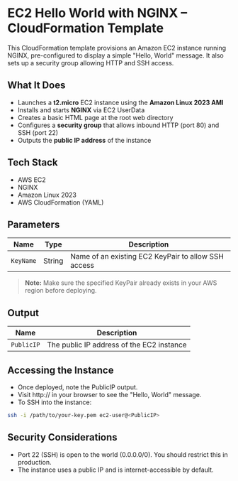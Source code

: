 # EC2 Hello World with NGINX – CloudFormation Template

This CloudFormation template provisions an Amazon EC2 instance running NGINX, pre-configured to display a simple "Hello, World" message. It also sets up a security group allowing HTTP and SSH access.

## What It Does

- Launches a **t2.micro** EC2 instance using the **Amazon Linux 2023 AMI**
- Installs and starts **NGINX** via EC2 UserData
- Creates a basic HTML page at the root web directory
- Configures a **security group** that allows inbound HTTP (port 80) and SSH (port 22)
- Outputs the **public IP address** of the instance

## Tech Stack

- AWS EC2
- NGINX
- Amazon Linux 2023
- AWS CloudFormation (YAML)

## Parameters

| Name      | Type   | Description                                        |
|-----------|--------|----------------------------------------------------|
| `KeyName` | String | Name of an existing EC2 KeyPair to allow SSH access|

> **Note:** Make sure the specified KeyPair already exists in your AWS region before deploying.

## Output

| Name       | Description                               |
| ---------- | ----------------------------------------- |
| `PublicIP` | The public IP address of the EC2 instance |

## Accessing the Instance
- Once deployed, note the PublicIP output.
- Visit http://<PublicIP> in your browser to see the "Hello, World" message.
- To SSH into the instance:
```bash
ssh -i /path/to/your-key.pem ec2-user@<PublicIP>
```
## Security Considerations
- Port 22 (SSH) is open to the world (0.0.0.0/0). You should restrict this in production.
- The instance uses a public IP and is internet-accessible by default.


